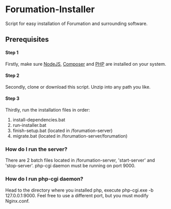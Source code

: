 # Forumation-Installer
Script for easy installation of Forumation and surrounding software.

## Prerequisites

#### Step 1

Firstly, make sure [NodeJS](https://nodejs.org/en/download/), [Composer](https://getcomposer.org/download/) and [PHP](https://www.php.net/downloads.php) are installed on your system.
#### Step 2

Secondly, clone or download this script. Unzip into any path you like.
#### Step 3

Thirdly, run the installation files in order:
1. install-dependencies.bat
2. run-installer.bat
3. finish-setup.bat (located in /forumation-server)
4. migrate.bat (located in /forumation-server/forumation)

### How do I run the server?
There are 2 batch files located in /forumation-server, 'start-server' and 'stop-server'. php-cgi daemon must be running on port 9000.

### How do I run php-cgi daemon?
Head to the directory where you installed php, execute php-cgi.exe -b 127.0.0.1:9000. Feel free to use a different port, but you must modify Nginx.conf.

